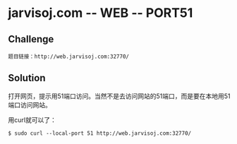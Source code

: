# jarvisoj.com -- WEB -- PORT51

## Challenge

```
题目链接：http://web.jarvisoj.com:32770/
```

## Solution

打开网页，提示用51端口访问。当然不是去访问网站的51端口，而是要在本地用51端口访问网站。

用curl就可以了：

```console
$ sudo curl --local-port 51 http://web.jarvisoj.com:32770/
```
